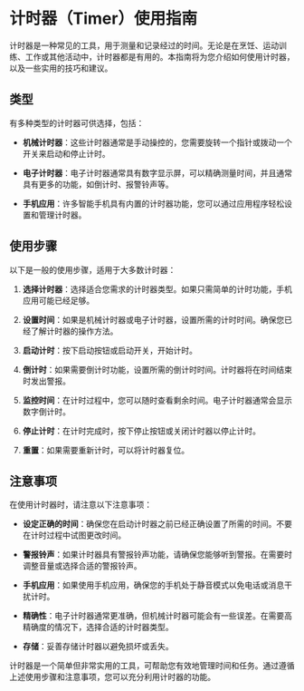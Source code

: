 # 计时器（Timer）使用指南

计时器是一种常见的工具，用于测量和记录经过的时间。无论是在烹饪、运动训练、工作或其他活动中，计时器都是有用的。本指南将为您介绍如何使用计时器，以及一些实用的技巧和建议。

## 类型

有多种类型的计时器可供选择，包括：

- **机械计时器**：这些计时器通常是手动操控的，您需要旋转一个指针或拨动一个开关来启动和停止计时。

- **电子计时器**：电子计时器通常具有数字显示屏，可以精确测量时间，并且通常具有更多的功能，如倒计时、报警铃声等。

- **手机应用**：许多智能手机具有内置的计时器功能，您可以通过应用程序轻松设置和管理计时器。

## 使用步骤

以下是一般的使用步骤，适用于大多数计时器：

1. **选择计时器**：选择适合您需求的计时器类型。如果只需简单的计时功能，手机应用可能已经足够。

2. **设置时间**：如果是机械计时器或电子计时器，设置所需的计时时间。确保您已经了解计时器的操作方法。

3. **启动计时**：按下启动按钮或启动开关，开始计时。

4. **倒计时**：如果需要倒计时功能，设置所需的倒计时时间。计时器将在时间结束时发出警报。

5. **监控时间**：在计时过程中，您可以随时查看剩余时间。电子计时器通常会显示数字倒计时。

6. **停止计时**：在计时完成时，按下停止按钮或关闭计时器以停止计时。

7. **重置**：如果需要重新计时，可以将计时器复位。

## 注意事项

在使用计时器时，请注意以下注意事项：

- **设定正确的时间**：确保您在启动计时器之前已经正确设置了所需的时间。不要在计时过程中试图更改时间。

- **警报铃声**：如果计时器具有警报铃声功能，请确保您能够听到警报。在需要时调整音量或选择合适的警报铃声。

- **手机应用**：如果使用手机应用，确保您的手机处于静音模式以免电话或消息干扰计时。

- **精确性**：电子计时器通常更准确，但机械计时器可能会有一些误差。在需要高精确度的情况下，选择合适的计时器类型。

- **存储**：妥善存储计时器以避免损坏或丢失。

计时器是一个简单但非常实用的工具，可帮助您有效地管理时间和任务。通过遵循上述使用步骤和注意事项，您可以充分利用计时器的功能。
